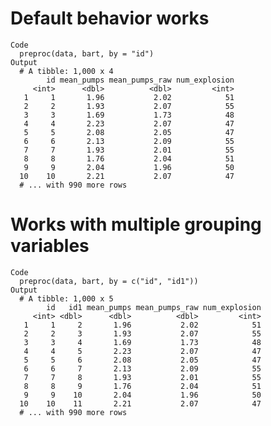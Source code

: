 # Default behavior works

    Code
      preproc(data, bart, by = "id")
    Output
      # A tibble: 1,000 x 4
            id mean_pumps mean_pumps_raw num_explosion
         <int>      <dbl>          <dbl>         <int>
       1     1       1.96           2.02            51
       2     2       1.93           2.07            55
       3     3       1.69           1.73            48
       4     4       2.23           2.07            47
       5     5       2.08           2.05            47
       6     6       2.13           2.09            55
       7     7       1.93           2.01            55
       8     8       1.76           2.04            51
       9     9       2.04           1.96            50
      10    10       2.21           2.07            47
      # ... with 990 more rows

# Works with multiple grouping variables

    Code
      preproc(data, bart, by = c("id", "id1"))
    Output
      # A tibble: 1,000 x 5
            id   id1 mean_pumps mean_pumps_raw num_explosion
         <int> <dbl>      <dbl>          <dbl>         <int>
       1     1     2       1.96           2.02            51
       2     2     3       1.93           2.07            55
       3     3     4       1.69           1.73            48
       4     4     5       2.23           2.07            47
       5     5     6       2.08           2.05            47
       6     6     7       2.13           2.09            55
       7     7     8       1.93           2.01            55
       8     8     9       1.76           2.04            51
       9     9    10       2.04           1.96            50
      10    10    11       2.21           2.07            47
      # ... with 990 more rows

